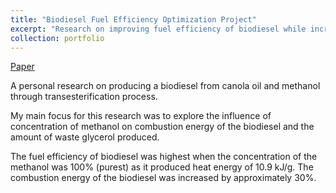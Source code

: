 ```yaml
---
title: "Biodiesel Fuel Efficiency Optimization Project"
excerpt: "Research on improving fuel efficiency of biodiesel while increasing the percent yield."
collection: portfolio
---
```

<a href="../../files/Junyong Chemistry HL IA Final 03152022.pdf" class="demo_btn btn" style="text_">Paper</a>

A personal research on producing a biodiesel from canola oil and methanol through transesterification process. 

My main focus for this research was to explore the influence of concentration of methanol on combustion energy of the biodiesel and the amount of waste glycerol produced. 

The fuel efficiency of biodiesel was highest when the concentration of the methanol was 100% (purest) as it produced heat energy of 10.9 kJ/g. The combustion energy of the biodiesel was increased by approximately 30%.  

